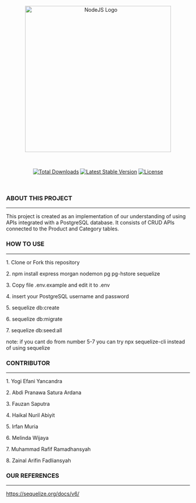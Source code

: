 <p align="center"><a href="https://nodejs.org/en" target="_blank"><img src="https://raw.githubusercontent.com/Ender-Wiggin2019/ServiceLogos/main/Node.js/Node.js.png" width="400" alt="NodeJS Logo"></a></p>
&nbsp;

<p align="center">
<a href="https://github.com/yogiefani/FSW2-Chapter3-Tim3-Expressjs"><img src="https://img.shields.io/badge/all_contributors-8-brightgreen.svg?style=flat-square" alt="Total Downloads"></a>
<a href="https://github.com/yogiefani/FSW2-Chapter3-Tim3-Expressjs"><img src="https://img.shields.io/badge/PRs-welcome-brightgreen.svg?style=flat-square" alt="Latest Stable Version"></a>
<a href="https://github.com/yogiefani/FSW2-Chapter3-Tim3-Expressjs"><img src="https://img.shields.io/badge/first--timers--only-friendly-blue.svg" alt="License"></a>
</p>

</br>

### ABOUT THIS PROJECT
<hr>
<p>This project is created as an implementation of our understanding of using APIs integrated with a PostgreSQL database. It consists of CRUD APIs connected to the Product and Category tables.</p>

### HOW TO USE
<hr>
<p>1. Clone or Fork this repository</p>
<p>2. npm install express morgan nodemon pg pg-hstore sequelize</p>
<p>3. Copy file .env.example and edit it to .env</p>
<p>4. insert your PostgreSQL username and password</p>
<p>5. sequelize db:create</p>
<p>6. sequelize db:migrate</p>
<p>7. sequelize db:seed:all</p>

note: if you cant do from number 5-7 you can try npx sequelize-cli instead of using sequelize

### CONTRIBUTOR
<hr>
<p>1. Yogi Efani Yancandra</p>
<p>2. Abdi Pranawa Satura Ardana</p>
<p>3. Fauzan Saputra</p>
<p>4. Haikal Nuril Abiyit</p>
<p>5. Irfan Muria</p>
<p>6. Melinda Wijaya</p>
<p>7. Muhammad Rafif Ramadhansyah</p>
<p>8. Zainal Arifin Fadliansyah</p>

### OUR REFERENCES
<hr>
<a href="https://sequelize.org/docs/v6/">https://sequelize.org/docs/v6/</a>
